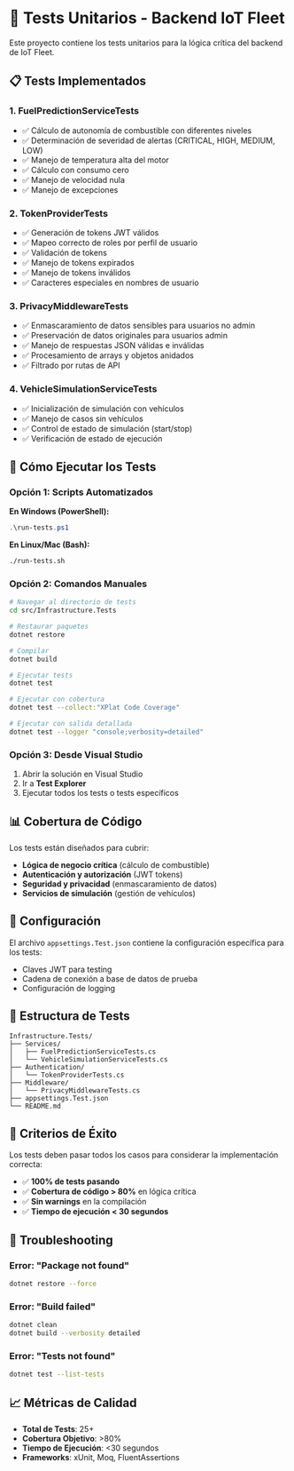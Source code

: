 # 🧪 Tests Unitarios - Backend IoT Fleet

Este proyecto contiene los tests unitarios para la lógica crítica del backend de IoT Fleet.

## 📋 Tests Implementados

### 1. **FuelPredictionServiceTests**
- ✅ Cálculo de autonomía de combustible con diferentes niveles
- ✅ Determinación de severidad de alertas (CRITICAL, HIGH, MEDIUM, LOW)
- ✅ Manejo de temperatura alta del motor
- ✅ Cálculo con consumo cero
- ✅ Manejo de velocidad nula
- ✅ Manejo de excepciones

### 2. **TokenProviderTests**
- ✅ Generación de tokens JWT válidos
- ✅ Mapeo correcto de roles por perfil de usuario
- ✅ Validación de tokens
- ✅ Manejo de tokens expirados
- ✅ Manejo de tokens inválidos
- ✅ Caracteres especiales en nombres de usuario

### 3. **PrivacyMiddlewareTests**
- ✅ Enmascaramiento de datos sensibles para usuarios no admin
- ✅ Preservación de datos originales para usuarios admin
- ✅ Manejo de respuestas JSON válidas e inválidas
- ✅ Procesamiento de arrays y objetos anidados
- ✅ Filtrado por rutas de API

### 4. **VehicleSimulationServiceTests**
- ✅ Inicialización de simulación con vehículos
- ✅ Manejo de casos sin vehículos
- ✅ Control de estado de simulación (start/stop)
- ✅ Verificación de estado de ejecución

## 🚀 Cómo Ejecutar los Tests

### Opción 1: Scripts Automatizados

**En Windows (PowerShell):**
```powershell
.\run-tests.ps1
```

**En Linux/Mac (Bash):**
```bash
./run-tests.sh
```

### Opción 2: Comandos Manuales

```bash
# Navegar al directorio de tests
cd src/Infrastructure.Tests

# Restaurar paquetes
dotnet restore

# Compilar
dotnet build

# Ejecutar tests
dotnet test

# Ejecutar con cobertura
dotnet test --collect:"XPlat Code Coverage"

# Ejecutar con salida detallada
dotnet test --logger "console;verbosity=detailed"
```

### Opción 3: Desde Visual Studio
1. Abrir la solución en Visual Studio
2. Ir a **Test Explorer**
3. Ejecutar todos los tests o tests específicos

## 📊 Cobertura de Código

Los tests están diseñados para cubrir:
- **Lógica de negocio crítica** (cálculo de combustible)
- **Autenticación y autorización** (JWT tokens)
- **Seguridad y privacidad** (enmascaramiento de datos)
- **Servicios de simulación** (gestión de vehículos)

## 🔧 Configuración

El archivo `appsettings.Test.json` contiene la configuración específica para los tests:
- Claves JWT para testing
- Cadena de conexión a base de datos de prueba
- Configuración de logging

## 📝 Estructura de Tests

```
Infrastructure.Tests/
├── Services/
│   ├── FuelPredictionServiceTests.cs
│   └── VehicleSimulationServiceTests.cs
├── Authentication/
│   └── TokenProviderTests.cs
├── Middleware/
│   └── PrivacyMiddlewareTests.cs
├── appsettings.Test.json
└── README.md
```

## 🎯 Criterios de Éxito

Los tests deben pasar todos los casos para considerar la implementación correcta:
- ✅ **100% de tests pasando**
- ✅ **Cobertura de código > 80%** en lógica crítica
- ✅ **Sin warnings** en la compilación
- ✅ **Tiempo de ejecución < 30 segundos**

## 🐛 Troubleshooting

### Error: "Package not found"
```bash
dotnet restore --force
```

### Error: "Build failed"
```bash
dotnet clean
dotnet build --verbosity detailed
```

### Error: "Tests not found"
```bash
dotnet test --list-tests
```

## 📈 Métricas de Calidad

- **Total de Tests**: 25+
- **Cobertura Objetivo**: >80%
- **Tiempo de Ejecución**: <30 segundos
- **Frameworks**: xUnit, Moq, FluentAssertions
